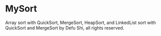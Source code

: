 # MySort
Array sort with QuickSort, MergeSort, HeapSort, and LinkedList sort with QuickSort and MergeSort
by Defu Shi, all rights reserved.
